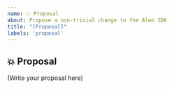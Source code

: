 ```yaml
---
name: 💥 Proposal
about: Propose a non-trivial change to the Aleo SDK
title: "[Proposal]"
labels: 'proposal'
---
```


## 💥 Proposal

<!--
    What is your proposal for the Aleo SDK?
    What are the implications of this proposal to the Aleo SDK?
    Does your proposal affect other aspects of the Aleo SDK as well?
-->

(Write your proposal here)
